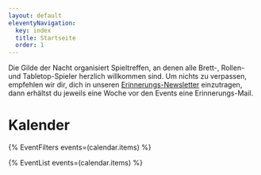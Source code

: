 ```yaml
---
layout: default
eleventyNavigation:
  key: index
  title: Startseite
  order: 1
---
```


Die Gilde der Nacht organisiert Spieltreffen, an denen alle Brett-, Rollen- und Tabletop-Spieler herzlich willkommen sind. Um nichts zu verpassen, empfehlen wir dir, dich in unseren [Erinnerungs-Newsletter](/kontakt) einzutragen, dann erhältst du jeweils eine Woche vor den Events eine Erinnerungs-Mail.

# Kalender

{% EventFilters events=(calendar.items) %}

{% EventList events=(calendar.items) %}
